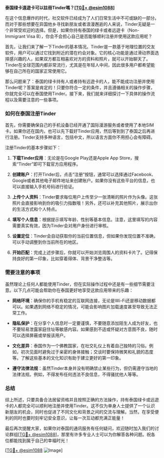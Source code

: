 **泰国绿卡遠遊卡可以註冊Tinder嗎？[[TG💪+ @esim1088](https://t.me/s/esim1088)]**

在这个信息爆炸的时代，社交软件已经成为了人们日常生活中不可或缺的一部分。而对于那些想要在异国他乡寻找新朋友或者浪漫邂逅的人来说，Tinder无疑是一个非常受欢迎的选择。但是，如果你持有泰国的绿卡或者远遊卡（Non-Immigrant Visa B），你会不会担心自己是否能够顺利注册并使用这款应用呢？

首先，让我们来了解一下Tinder的基本情况。Tinder是一款基于地理位置的交友软件，用户可以通过它找到附近的潜在约会对象。它的核心功能是通过滑动界面选择感兴趣的人，如果双方都互相喜欢对方的资料和照片，就可以开始聊天了。Tinder在全球范围内都非常流行，尤其是在年轻人中间，因此很多用户都希望能够在自己所在的国家正常使用它。

那么问题来了：泰国的绿卡持有人或者持有远遊卡的人，能不能成功注册并使用Tinder呢？答案是肯定的！只要你符合一定的条件，并且遵循相关的操作步骤，你就完全可以在泰国使用Tinder。接下来，我们就来详细探讨一下具体的操作流程以及需要注意的一些事项。

### 如何在泰国注册Tinder

首先，你需要确保自己的手机设备已经开通了国际漫游服务或者使用了本地SIM卡。如果你还在国内，也可以先下载好Tinder应用，然后等到到了泰国之后再进行注册。Tinder支持多种语言，包括中文，所以语言方面你不用担心会有障碍。

注册Tinder的基本步骤如下：

1. **下载Tinder应用**：无论是在Google Play还是Apple App Store，搜索“Tinder”即可下载官方应用程序。
   
2. **创建账户**：打开Tinder后，点击“注册”按钮，通常可以选择通过Facebook、Google或者其他电子邮件地址来创建账户。如果你没有这些平台的信息，也可以直接输入手机号码进行验证。

3. **上传个人资料**：Tinder要求每位用户上传至少一张清晰的照片作为头像。这张照片会直接影响到你的吸引力指数哦！另外，还可以补充其他照片，展示出你的生活方式和个人特点。

4. **填写个人信息**：根据提示填写年龄、性别等基本信息。注意，这里填写的内容需要真实有效，因为Tinder会对用户身份进行审核。

5. **设置定位**：Tinder会自动获取你的当前位置信息，但如果你发现位置不准确，可以手动调整到你当前所在的地区。

6. **开始匹配**：完成上述步骤后，你就可以开始浏览周围人的资料卡片了。记得保持良好的第一印象，比如穿着得体、背景干净整洁等。

### 需要注意的事项

虽然理论上任何人都能使用Tinder，但在实际操作过程中还是有一些细节需要注意。以下几点可能会帮助你在泰国更好地享受这款应用带来的乐趣：

- **网络环境**：确保你的手机有稳定的互联网连接，无论是Wi-Fi还是移动数据都可以。如果遇到网络不稳定的情况，可能会影响图片加载速度甚至导致无法正常工作。

- **隐私保护**：在分享个人信息时一定要谨慎，不要随意添加陌生人成为好友，也不要轻易泄露家庭住址等敏感内容。如果感到不适或怀疑对方意图不良，随时可以选择屏蔽或举报该用户。

- **文化差异**：泰国作为一个佛教国家，在社交礼仪上有着自己独特的习俗。例如，初次见面时避免过于亲密的身体接触；交谈时要保持微笑和礼貌的态度等。了解这些基本的文化知识有助于建立更好的第一印象。

- **遵守法律法规**：虽然Tinder本身并没有明确禁止某些行为，但仍需遵守当地的法律法规。例如，不得发布任何违法不良信息，不得骚扰他人等等。

### 总结

综上所述，只要具备合法居留资格并且按照正确的方法操作，持有泰国绿卡或远遊卡的人都完全可以顺利地注册并使用Tinder。这不仅为单身人士提供了一个认识新朋友的机会，同时也促进了不同文化和背景之间的交流与理解。当然，在享受便利的同时也要时刻牢记安全意识，让每一次互动都充满正能量！

最后再次提醒大家，如果你对泰国的通讯服务有任何疑问，欢迎随时加入我们的讨论群组[[TG💪+ @esim1088](https://t.me/s/esim1088)]，那里有许多专业人士可以为你解答各种问题。祝各位都能找到属于自己的幸福时光！

[[TG💪+ @esim1088](https://t.me/s/esim1088) ![Image](https://i.postimg.cc/4NQfJmqS/Snipaste-2025-05-13-00-14-12.png)]